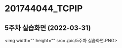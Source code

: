 # 201744044_TCPIP

## 5주차 실습화면 (2022-03-31)

<img width="" height="" src=./pic/5주차 실습화면.PNG> </img>
